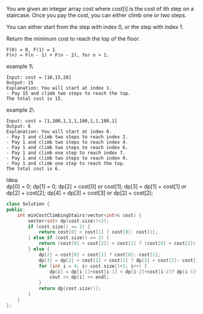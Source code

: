 You are given an integer array cost where cost[i] is the cost of ith step on a staircase. Once you pay the cost, you can either climb one or two steps.

You can either start from the step with index 0, or the step with index 1.

Return the minimum cost to reach the top of the floor.

```
F(0) = 0, F(1) = 1
F(n) = F(n - 1) + F(n - 2), for n > 1.
```

example 1\
```
Input: cost = [10,15,20]
Output: 15
Explanation: You will start at index 1.
- Pay 15 and climb two steps to reach the top.
The total cost is 15.
```

example 2\
```
Input: cost = [1,100,1,1,1,100,1,1,100,1]
Output: 6
Explanation: You will start at index 0.
- Pay 1 and climb two steps to reach index 2.
- Pay 1 and climb two steps to reach index 4.
- Pay 1 and climb two steps to reach index 6.
- Pay 1 and climb one step to reach index 7.
- Pay 1 and climb two steps to reach index 9.
- Pay 1 and climb one step to reach the top.
The total cost is 6.
```

Idea:\
dp[0] = 0;
dp[1] = 0;
dp[2] = cost[0] or cost[1];
dp[3] = dp[1] + cost[1] or dp[2] + cost[2];
dp[4] = dp[3] + cost[3] or dp[2] + cost[2];

```cpp
class Solution {
public:
    int minCostClimbingStairs(vector<int>& cost) {
        vector<int> dp(cost.size()+2);
        if (cost.size() == 2) {
            return cost[0] < cost[1] ? cost[0]: cost[1];
        } else if (cost.size() == 3) {
            return (cost[0] + cost[2]) < cost[1] ? (cost[0] + cost[2]): cost[1];
        } else {
            dp[2] = cost[0] < cost[1] ? cost[0]: cost[1];
            dp[3] = dp[2] + cost[2] < cost[1] ? dp[2] + cost[2]: cost[1];
            for (int i = 4; i< cost.size()+1; i++) {
                dp[i] = dp[i-1]+cost[i-1] < dp[i-2]+cost[i-2]? dp[i-1]+cost[i-1] : dp[i-2]+cost[i-2];
                cout << dp[i] << endl;
            }
            return dp[cost.size()];
        }
    }
};
```











